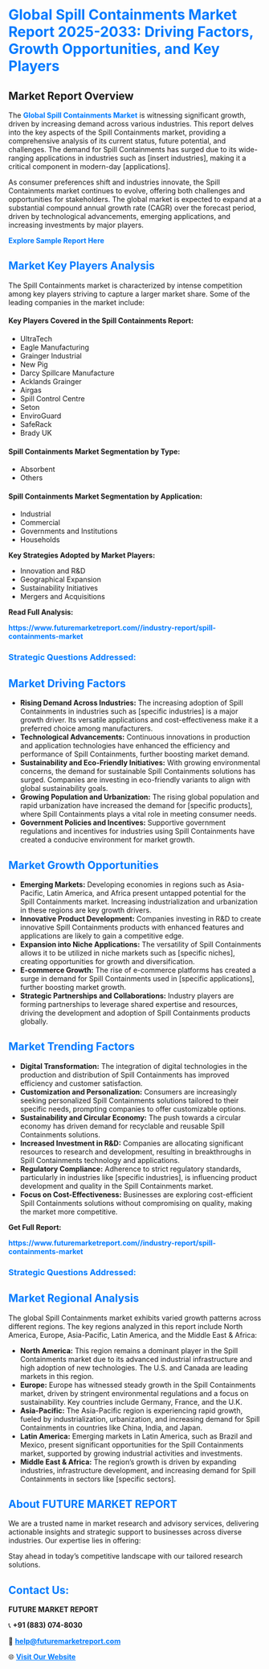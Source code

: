 <h1 style="color: #007BFF;">Global Spill Containments Market Report 2025-2033: Driving Factors, Growth Opportunities, and Key Players</h1>

<section id="overview">
<h2>Market Report Overview</h2>
<p>The <a href="https://www.futuremarketreport.com//industry-report/spill-containments-market" style="color: #007BFF; text-decoration: none;"><strong>Global Spill Containments Market</strong></a> is witnessing significant growth, driven by increasing demand across various industries. This report delves into the key aspects of the Spill Containments market, providing a comprehensive analysis of its current status, future potential, and challenges. The demand for Spill Containments has surged due to its wide-ranging applications in industries such as [insert industries], making it a critical component in modern-day [applications].</p>
<p>As consumer preferences shift and industries innovate, the Spill Containments market continues to evolve, offering both challenges and opportunities for stakeholders. The global market is expected to expand at a substantial compound annual growth rate (CAGR) over the forecast period, driven by technological advancements, emerging applications, and increasing investments by major players.</p>
</section>

<section id="overview">
<p><a href="https://www.futuremarketreport.com//request-sample/reportId=55894" style="color: #007BFF; text-decoration: none;"><strong>Explore Sample Report Here</strong></a></p>
</section>

<section id="key-players">
<h2 style="color: #007BFF;">Market Key Players Analysis</h2>
<p>The Spill Containments market is characterized by intense competition among key players striving to capture a larger market share. Some of the leading companies in the market include:</p>
<h4>Key Players Covered in the Spill Containments Report:</h4>
<ul><li>UltraTech</li><li>Eagle Manufacturing</li><li>Grainger Industrial</li><li>New Pig</li><li>Darcy Spillcare Manufacture</li><li>Acklands Grainger</li><li>Airgas</li><li>Spill Control Centre</li><li>Seton</li><li>EnviroGuard</li><li>SafeRack</li><li>Brady UK</li></ul>
<h4>Spill Containments Market Segmentation by Type:</h4>
<ul><li>Absorbent</li><li>Others</li></ul>

<h4>Spill Containments Market Segmentation by Application:</h4>
<ul><li>Industrial</li><li>Commercial</li><li>Governments and Institutions</li><li>Households</li></ul>
<p><strong>Key Strategies Adopted by Market Players:</strong></p>
<ul>
<li>Innovation and R&D</li>
<li>Geographical Expansion</li>
<li>Sustainability Initiatives</li>
<li>Mergers and Acquisitions</li>
</ul>
</section>

<section>
<p><strong>Read Full Analysis: </strong></p><a href="https://www.futuremarketreport.com//industry-report/spill-containments-market" style="color: #007BFF; text-decoration: none;"><strong>https://www.futuremarketreport.com//industry-report/spill-containments-market</strong></a>
<h3 style="color: #007BFF;">Strategic Questions Addressed:</h3>
</section>

<section id="driving-factors">
<h2 style="color: #007BFF;">Market Driving Factors</h2>
<ul>
<li><strong>Rising Demand Across Industries:</strong> The increasing adoption of Spill Containments in industries such as [specific industries] is a major growth driver. Its versatile applications and cost-effectiveness make it a preferred choice among manufacturers.</li>
<li><strong>Technological Advancements:</strong> Continuous innovations in production and application technologies have enhanced the efficiency and performance of Spill Containments, further boosting market demand.</li>
<li><strong>Sustainability and Eco-Friendly Initiatives:</strong> With growing environmental concerns, the demand for sustainable Spill Containments solutions has surged. Companies are investing in eco-friendly variants to align with global sustainability goals.</li>
<li><strong>Growing Population and Urbanization:</strong> The rising global population and rapid urbanization have increased the demand for [specific products], where Spill Containments plays a vital role in meeting consumer needs.</li>
<li><strong>Government Policies and Incentives:</strong> Supportive government regulations and incentives for industries using Spill Containments have created a conducive environment for market growth.</li>
</ul>
</section>

<section id="growth-opportunities">
<h2 style="color: #007BFF;">Market Growth Opportunities</h2>
<ul>
<li><strong>Emerging Markets:</strong> Developing economies in regions such as Asia-Pacific, Latin America, and Africa present untapped potential for the Spill Containments market. Increasing industrialization and urbanization in these regions are key growth drivers.</li>
<li><strong>Innovative Product Development:</strong> Companies investing in R&D to create innovative Spill Containments products with enhanced features and applications are likely to gain a competitive edge.</li>
<li><strong>Expansion into Niche Applications:</strong> The versatility of Spill Containments allows it to be utilized in niche markets such as [specific niches], creating opportunities for growth and diversification.</li>
<li><strong>E-commerce Growth:</strong> The rise of e-commerce platforms has created a surge in demand for Spill Containments used in [specific applications], further boosting market growth.</li>
<li><strong>Strategic Partnerships and Collaborations:</strong> Industry players are forming partnerships to leverage shared expertise and resources, driving the development and adoption of Spill Containments products globally.</li>
</ul>
</section>

<section id="trending-factors">
<h2 style="color: #007BFF;">Market Trending Factors</h2>
<ul>
<li><strong>Digital Transformation:</strong> The integration of digital technologies in the production and distribution of Spill Containments has improved efficiency and customer satisfaction.</li>
<li><strong>Customization and Personalization:</strong> Consumers are increasingly seeking personalized Spill Containments solutions tailored to their specific needs, prompting companies to offer customizable options.</li>
<li><strong>Sustainability and Circular Economy:</strong> The push towards a circular economy has driven demand for recyclable and reusable Spill Containments solutions.</li>
<li><strong>Increased Investment in R&D:</strong> Companies are allocating significant resources to research and development, resulting in breakthroughs in Spill Containments technology and applications.</li>
<li><strong>Regulatory Compliance:</strong> Adherence to strict regulatory standards, particularly in industries like [specific industries], is influencing product development and quality in the Spill Containments market.</li>
<li><strong>Focus on Cost-Effectiveness:</strong> Businesses are exploring cost-efficient Spill Containments solutions without compromising on quality, making the market more competitive.</li>
</ul>
</section>

<section>
<p><strong>Get Full Report: </strong></p><a href="https://www.futuremarketreport.com//industry-report/spill-containments-market" style="color: #007BFF; text-decoration: none;"><strong>https://www.futuremarketreport.com//industry-report/spill-containments-market</strong></a>
<h3 style="color: #007BFF;">Strategic Questions Addressed:</h3>
</section>


<section id="regional-analysis">
<h2 style="color: #007BFF;">Market Regional Analysis</h2>
<p>The global Spill Containments market exhibits varied growth patterns across different regions. The key regions analyzed in this report include North America, Europe, Asia-Pacific, Latin America, and the Middle East & Africa:</p>
<ul>
<li><strong>North America:</strong> This region remains a dominant player in the Spill Containments market due to its advanced industrial infrastructure and high adoption of new technologies. The U.S. and Canada are leading markets in this region.</li>
<li><strong>Europe:</strong> Europe has witnessed steady growth in the Spill Containments market, driven by stringent environmental regulations and a focus on sustainability. Key countries include Germany, France, and the U.K.</li>
<li><strong>Asia-Pacific:</strong> The Asia-Pacific region is experiencing rapid growth, fueled by industrialization, urbanization, and increasing demand for Spill Containments in countries like China, India, and Japan.</li>
<li><strong>Latin America:</strong> Emerging markets in Latin America, such as Brazil and Mexico, present significant opportunities for the Spill Containments market, supported by growing industrial activities and investments.</li>
<li><strong>Middle East & Africa:</strong> The region’s growth is driven by expanding industries, infrastructure development, and increasing demand for Spill Containments in sectors like [specific sectors].</li>
</ul>
</section>

<footer>
<h2 style="color: #007BFF;">About FUTURE MARKET REPORT</h2>
<p>We are a trusted name in market research and advisory services, delivering actionable insights and strategic support to businesses across diverse industries. Our expertise lies in offering:</p>

<p>Stay ahead in today’s competitive landscape with our tailored research solutions.</p>

<h2 style="color: #007BFF;">Contact Us:</h2>
<p><strong>FUTURE MARKET REPORT</strong></p>
<p>📞 <strong>+91 (883) 074-8030</strong></p>
<p>📧 <strong><a href="mailto:help@futuremarketreport.com" style="color: #007BFF;">help@futuremarketreport.com</a></strong></p>
<p>🌐 <strong><a href="https://www.futuremarketreport.com/" style="color: #007BFF;">Visit Our Website</a></strong></p>
</footer>